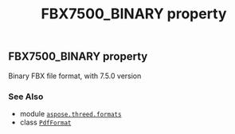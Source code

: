 ﻿---
title: FBX7500_BINARY property
second_title: Aspose.3D for Python via .NET API References
description: 
type: docs
weight: 260
url: /aspose.threed.formats/pdfformat/fbx7500_binary/
is_root: false
---

## FBX7500_BINARY property


Binary FBX file format, with 7.5.0 version

### See Also
* module [`aspose.threed.formats`](../../)
* class [`PdfFormat`](/3d/python-net/aspose.threed.formats/pdfformat)
